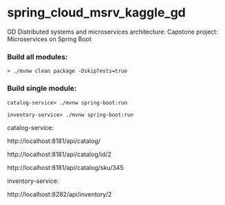 # spring_cloud_msrv_kaggle_gd
GD Distributed systems and microservices architecture: Capstone project: Microservices on Spring Boot


### Build all modules:
`> ./mvnw clean package -DskipTests=true`

### Build single module:
`catalog-service> ./mvnw spring-boot:run`

`inventory-service> ./mvnw spring-boot:run`



catalog-service:

http://localhost:8181/api/catalog/

http://localhost:8181/api/catalog/id/2

http://localhost:8181/api/catalog/sku/345


inventory-service:

http://localhost:8282/api/inventory/2


